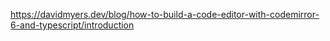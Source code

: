 https://davidmyers.dev/blog/how-to-build-a-code-editor-with-codemirror-6-and-typescript/introduction
